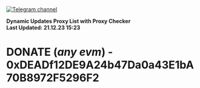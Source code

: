 [![Telegram channel](https://img.shields.io/endpoint?url=https://runkit.io/damiankrawczyk/telegram-badge/branches/master?url=https://t.me/n4z4v0d)](https://t.me/n4z4v0d) 

**Dynamic Updates Proxy List with Proxy Checker**  
**Last Updated: 21.12.23 15:23**

# DONATE (_any evm_) - 0xDEADf12DE9A24b47Da0a43E1bA70B8972F5296F2
